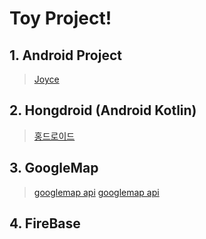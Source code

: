 # Toy Project!

  ## 1. Android Project

  > [Joyce](https://www.youtube.com/watch?v=IDVnZPjRCYg)

  ## 2. Hongdroid (Android Kotlin)

  > [홍드로이드](https://www.youtube.com/watch?v=IaXhn_I_ziY&list=PLC51MBz7PMywN2GJ53aF0UO5fnHGjW35a)

  ## 3. GoogleMap
  > [googlemap api](https://google.com)
  > [googlemap api](https://google.com)

  ## 4. FireBase
